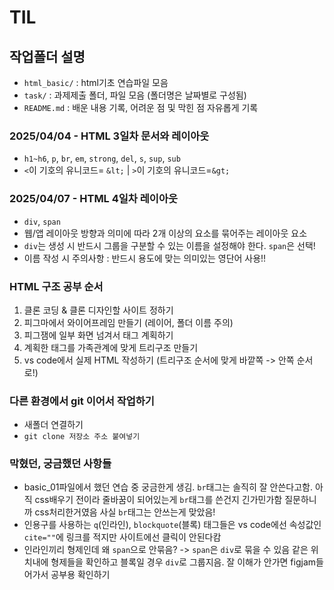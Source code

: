 # TIL
## 작업폴더 설명
* `html_basic/` : html기초 연습파일 모음
* `task/` : 과제제출 폴더, 파일 모음 (폴더명은 날짜별로 구성됨)
* `README.md` : 배운 내용 기록, 어려운 점 및 막힌 점 자유롭게 기록
### 2025/04/04 - HTML 3일차 문서와 레이아웃
* `h1~h6`, `p`, `br`, `em`, `strong`, `del`, `s`, `sup`, `sub`
* `<`이 기호의 유니코드= `&lt;` | `>`이 기호의 유니코드=`&gt;`
### 2025/04/07 - HTML 4일차 레이아웃
* `div`, `span`
* 웹/앱 레이아웃 방향과 의미에 따라 2개 이상의 요소를 묶어주는 레이아웃 요소
* `div`는 생성 시 반드시 그룹을 구분할 수 있는 이름을 설정해야 한다. `span`은 선택!
* 이름 작성 시 주의사항 : 반드시 용도에 맞는 의미있는 영단어 사용!!
### HTML 구조 공부 순서
1. 클론 코딩 & 클론 디자인할 사이트 정하기
2. 피그마에서 와이어프레임 만들기 (레이어, 폴더 이름 주의)
3. 피그잼에 일부 화면 넘겨서 태그 계획하기
4. 계획한 태그를 가족관계에 맞게 트리구조 만들기
5. vs code에서 실제 HTML 작성하기 (트리구조 순서에 맞게 바깥쪽 -> 안쪽 순서로!)
### 다른 환경에서 git 이어서 작업하기
* 새폴더 연결하기
* `git clone 저장소 주소 붙여넣기`
### 막혔던, 궁금했던 사항들
* basic_01파일에서 했던 연습 중 궁금한게 생김. `br`태그는 솔직히 잘 안쓴다고함. 아직 css배우기 전이라 줄바꿈이 되어있는게 `br`태그를 쓴건지 긴가민가함 질문하니까 css처리한거였음 사실 `br`태그는 안쓰는게 맞았음!
* 인용구를 사용하는 `q`(인라인), `blockquote`(블록) 태그들은 vs code에선 속성값인 `cite=""`에 링크를 적지만 사이트에선 클릭이 안된다캄
* 인라인끼리 형제인데 왜 `span`으로 안묶음? -> `span`은 `div`로 묶을 수 있음 같은 위치내에 형제들을 확인하고 블록일 경우 `div`로 그룹지음. 잘 이해가 안가면 figjam들어가서 공부용 확인하기